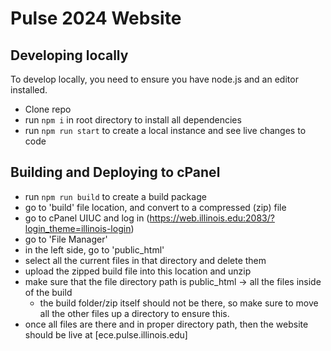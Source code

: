 # Pulse 2024 Website
## Developing locally
To develop locally, you need to ensure you have node.js and an editor installed.
- Clone repo
- run `npm i` in root directory to install all dependencies
- run `npm run start` to create a local instance and see live changes to code

## Building and Deploying to cPanel
- run `npm run build` to create a build package
- go to 'build' file location, and convert to a compressed (zip) file
- go to cPanel UIUC and log in (https://web.illinois.edu:2083/?login_theme=illinois-login)
- go to 'File Manager'
- in the left side, go to 'public_html'
- select all the current files in that directory and delete them
- upload the zipped build file into this location and unzip
- make sure that the file directory path is public_html -> all the files inside of the build
    - the build folder/zip itself should not be there, so make sure to move all the other files up a directory to ensure this.
- once all files are there and in proper directory path, then the website should be live at [ece.pulse.illinois.edu]
  
